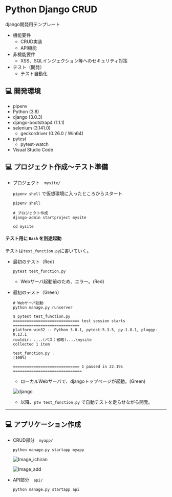 # Python Django CRUD

django開発用テンプレート

- 機能要件
  - CRUD実装
  - API機能
- 非機能要件
  - XSS、SQLインジェクション等へのセキュリティ対策
- テスト（開発）
  - テスト自動化


## 💻 開発環境

- pipenv
- Python (3.8)
- django  (3.0.3)
- django-bootstrap4 (1.1.1)
- selenium (3.141.0)
  - geckordriver (0.26.0 / Win64)
- pytest
  - pytest-watch
- Visual Studio Code


## 💻 プロジェクト作成～テスト準備

- プロジェクト　`mysite/`

  `pipenv shell` で仮想環境に入ったところからスタート
  ```
  pipenv shell

  # プロジェクト作成
  django-admin startproject mysite

  cd mysite
  ```

#### テスト用に `Bash` を別途起動

テストは`test_function.py`に書いていく。

- 最初のテスト（Red）
    ```
    pytest test_function.py
    ```
    - Webサーバ起動前のため、エラー。(Red)

- 最初のテスト（Green）
    ```
    # Webサーバ起動
    python manage.py runserver
    ```

    ```
    $ pytest test_function.py
    ============================= test session starts =============================
    platform win32 -- Python 3.8.1, pytest-5.3.5, py-1.8.1, pluggy-0.13.1
    rootdir: ....(パス：省略)....\mysite
    collected 1 item

    test_function.py .                                                       [100%]

    ============================= 1 passed in 22.19s ==============================
    ```

    - ローカルWebサーバで、djangoトップページが起動。(Green)

    ![django](https://user-images.githubusercontent.com/33124627/74706776-30a76600-525b-11ea-80ce-e85dfa17bbb1.png)

    - 以降、`ptw test_function.py` で自動テストを走らせながら開発。


---

## 💻 アプリケーション作成

- CRUD部分　`myapp/`

  ```
  python manage.py startapp myapp
  ```

  ![Image_ichiran](https://user-images.githubusercontent.com/33124627/75225335-bdb76580-57ed-11ea-82aa-36919d9af6f0.png)

  ![Image_add](https://user-images.githubusercontent.com/33124627/75225458-fc4d2000-57ed-11ea-847e-410c749c2b67.png)

- API部分　`api/`

  ```
  python manage.py startapp api
  ```
